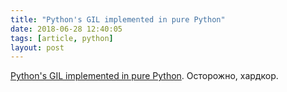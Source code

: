 ```yaml
---
title: "Python's GIL implemented in pure Python"
date: 2018-06-28 12:40:05
tags: [article, python]
layout: post
---
```


[Python's GIL implemented in pure Python](https://rushter.com/blog/python-gil-thread-scheduling/). Осторожно, хардкор.
